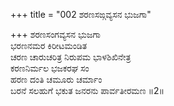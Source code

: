 +++
title = "002 ಶರಣಸಙ್ಗವ್ಯಸನ ಭುಜಗಾ"

+++
ಶರಣಸಂಗವ್ಯಸನ ಭುಜಗಾ  
ಭರಣನಮರ ಕಿರೀಟಮಂಡಿತ  
ಚರಣ ಚಾರುಚರಿತ್ರ ನಿರುಪಮ ಭಾಳಶಿಖಿನೇತ್ರ  
ಕರಣನಿರ್ಮಲ ಭಜಕರಘ ಸಂ  
ಹರಣ ದಂತಿ ಚಮೂರು ಚರ್ಮಾಂ  
ಬರನೆ ಸಲಹುಗೆ ಭಕುತ ಜನರನು ಪಾರ್ವತೀರಮಣ     ॥2॥